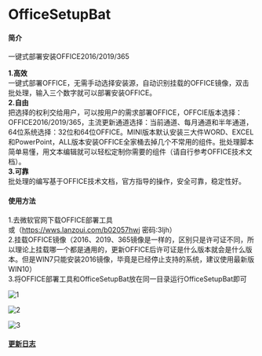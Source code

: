# OfficeSetupBat

#### 简介
一键式部署安装OFFICE2016/2019/365

**1.高效**  
一键式部署OFFICE，无需手动选择安装源，自动识别挂载的OFFICE镜像，双击批处理，输入三个数字就可以部署安装OFFICE。  
**2.自由**  
把选择的权利交给用户，可以按用户的需求部署OFFICE，OFFCIE版本选择：OFFICE2016/2019/365，主流更新通道选择：当前通道、每月通道和半年通道，64位系统选择：32位和64位OFFICE。MINI版本默认安装三大件WORD、EXCEL和PowerPoint，ALL版本安装OFFICE全家桶去掉几个不常用的组件。批处理脚本简单易懂，用文本编辑就可以轻松定制你需要的组件（请自行参考OFFICE技术文档）。  
**3.可靠**  
批处理的编写基于OFFICE技术文档，官方指导的操作，安全可靠，稳定性好。  


#### 使用方法

1.去微软官网下载OFFICE部署工具  
或（https://wws.lanzoui.com/b02057hwj 密码:3ljh）  
2.挂载OFFICE镜像（2016、2019、365镜像是一样的，区别只是许可证不同，所以理论上挂载哪一个都是通用的，更新OFFICE后许可证是什么版本就会是什么版本。但是WIN7只能安装2016镜像，毕竟是已经停止支持的系统，建议使用最新版WIN10）  
3.将OFFICE部署工具和OfficeSetupBat放在同一目录运行OfficeSetupBat即可

![1](https://user-images.githubusercontent.com/61126745/116808315-b8c91100-ab6a-11eb-84fd-b6f274c16d90.png)

![2](https://user-images.githubusercontent.com/61126745/116808324-bff01f00-ab6a-11eb-9e72-a92185e81a6e.png)

![3](https://user-images.githubusercontent.com/61126745/116808328-c383a600-ab6a-11eb-8143-ded8d695e5d4.png)

#### [更新日志](https://github.com/swordnine/OfficeSetupBat/blob/main/changelog.md)
